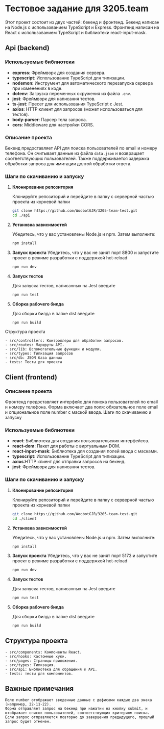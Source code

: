 # Тестовое задание для 3205.team

Этот проект состоит из двух частей: бекенд и фронтенд. Бекенд написан на Node.js с использованием TypeScript и Express. Фронтенд написан на React с использованием TypeScript и библиотеки react-input-mask.

## Api (backend)

### Используемые библиотеки

- **express**: Фреймворк для создания сервера.
- **typescript**: Использование TypeScript для типизации.
- **nodemon**: Инструмент для автоматического перезапуска сервера при изменениях в коде.
- **dotenv**: Загрузка переменных окружения из файла `.env`.
- **jest**: Фреймворк для написания тестов.
- **ts-jest**: Пресет для использования TypeScript с Jest.
- **axios**: HTTP клиент для запросов (может использоваться для тестов).
- **body-parser**: Парсер тела запроса.
- **cors**: Middleware для настройки CORS.

### Описание проекта

Бекенд предоставляет API для поиска пользователей по email и номеру телефона. Он считывает данные из файла `data.json` и возвращает соответствующих пользователей. Также поддерживается задержка обработки запроса для имитации долгой обработки ответа.

### Шаги по скачиванию и запуску

1. **Клонирование репозитория**

   Клонируйте репозиторий и перейдите в папку с серверной частью проекта из корневой папки

   ```bash
   git clone https://github.com/WoobotGJR/3205-team-test.git
   cd ./api
   ```

2. **Установка зависимостей**

   Убедитесь, что у вас установлены Node.js и npm. Затем выполните:

   ```bash
   npm install
   ```

3. **Запуск проекта**
   Убедитесь, что у вас не занят порт 8800 и запустите проект в режиме разработки с поддержкой hot-reload
   ```bash
   npm run dev
   ```
4. **Запуск тестов**

   Для запуска тестов, написанных на Jest введите

   ```bash
   npm run test
   ```

5. **Сборка рабочего билда**

   Для сборки билда в папке dist введите

   ```bash
   npm run build
   ```

Структура проекта

    - src/controllers: Контроллеры для обработки запросов.
    - src/routes: Маршруты API.
    - src/lib: Вспомогательные функции и модули.
    - src/types: Типизация запросов
    - src/db: JSON база данных
    - tests: Тесты для проекта

## Client (frontend)

### Описание проекта

Фронтенд предоставляет интерфейс для поиска пользователей по email и номеру телефона. Форма включает два поля: обязательное поле email и опциональное поле number с маской ввода.
Шаги по скачиванию и запуску

### Используемые библиотеки

- **react**: Библиотека для создания пользовательских интерфейсов.
- **react-dom**: Пакет для работы с виртуальным DOM.
- **react-input-mask**: Библиотека для создания полей ввода с масками.
- **typescript**: Использование TypeScript для типизации.
- **axios**:HTTP клиент для отправки запросов на бекенд.
- **jest**: Фреймворк для написания тестов.

### Шаги по скачиванию и запуску

1. **Клонирование репозитория**

   Клонируйте репозиторий и перейдите в папку с серверной частью проекта из корневой папки

   ```bash
   git clone https://github.com/WoobotGJR/3205-team-test.git
   cd ./client
   ```

2. **Установка зависимостей**

   Убедитесь, что у вас установлены Node.js и npm. Затем выполните:

   ```bash
   npm install
   ```

3. **Запуск проекта**
   Убедитесь, что у вас не занят порт 5173 и запустите проект в режиме разработки с поддержкой hot-reload
   ```bash
   npm run dev
   ```
4. **Запуск тестов**

   Для запуска тестов, написанных на Jest введите

   ```bash
   npm run test
   ```

5. **Сборка рабочего билда**

   Для сборки билда в папке dist введите

   ```bash
   npm run build
   ```

## Структура проекта

    - src/components: Компоненты React.
    - src/hooks: Кастомные хуки.
    - src/pages: Страницы приложения.
    - src/types: Типизация.
    - src/api: Библиотека для обращения к API.
    - tests: тесты для компонентов.

## Важные примечания

    Поле number отображает введенные данные с дефисами каждые два знака (например, 22-11-22).
    Форма отправляет запрос на бекенд при нажатии на кнопку submit, и отображает список пользователей, соответствующих критериям поиска.
    Если запрос отправляется повторно до завершения предыдущего, прошлый запрос будет отменен.
